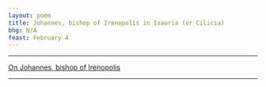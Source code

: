 ```yaml
---
layout: poem
title: Johannes, bishop of Irenopolis in Isauria (or Cilicia)
bhg: N/A
feast: February 4
---
```


---

[On Johannes, bishop of Irenopolis](https://cjkoepke1.github.io/greek-hagiography/texts/de-iohanne-irenopolis/)

---
